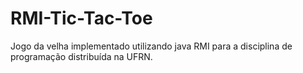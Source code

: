 # RMI-Tic-Tac-Toe

Jogo da velha implementado utilizando java RMI para a disciplina de programação distribuída na UFRN.